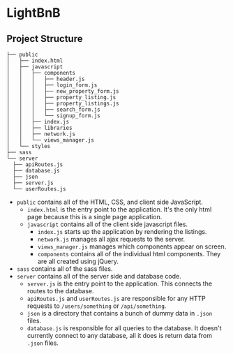 # LightBnB

## Project Structure

```
├── public
│   ├── index.html
│   ├── javascript
│   │   ├── components
│   │   │   ├── header.js
│   │   │   ├── login_form.js
│   │   │   ├── new_property_form.js
│   │   │   ├── property_listing.js
│   │   │   ├── property_listings.js
│   │   │   ├── search_form.js
│   │   │   └── signup_form.js
│   │   ├── index.js
│   │   ├── libraries
│   │   ├── network.js
│   │   └── views_manager.js
│   └── styles
├── sass
└── server
  ├── apiRoutes.js
  ├── database.js
  ├── json
  ├── server.js
  └── userRoutes.js
```

- `public` contains all of the HTML, CSS, and client side JavaScript.
  - `index.html` is the entry point to the application. It's the only html page because this is a single page application.
  - `javascript` contains all of the client side javascript files.
    - `index.js` starts up the application by rendering the listings.
    - `network.js` manages all ajax requests to the server.
    - `views_manager.js` manages which components appear on screen.
    - `components` contains all of the individual html components. They are all created using jQuery.
- `sass` contains all of the sass files.
- `server` contains all of the server side and database code.
  - `server.js` is the entry point to the application. This connects the routes to the database.
  - `apiRoutes.js` and `userRoutes.js` are responsible for any HTTP requests to `/users/something` or `/api/something`.
  - `json` is a directory that contains a bunch of dummy data in `.json` files.
  - `database.js` is responsible for all queries to the database. It doesn't currently connect to any database, all it does is return data from `.json` files.
